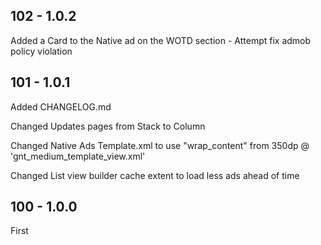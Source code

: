 ## 102 - 1.0.2

Added a Card to the Native ad on the WOTD section - Attempt fix admob policy violation

## 101 - 1.0.1

Added CHANGELOG.md

Changed Updates pages from Stack to Column

Changed Native Ads Template.xml to use "wrap_content" from 350dp @ 'gnt_medium_template_view.xml'

Changed List view builder cache extent to load less ads ahead of time

## 100 - 1.0.0

First